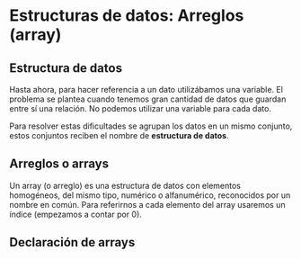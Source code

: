 # Estructuras de datos: Arreglos (array)

## Estructura de datos

Hasta ahora, para hacer referencia a un dato utilizábamos una variable. El problema se plantea cuando tenemos gran cantidad de datos que guardan entre sí una relación. No podemos utilizar una variable para cada dato. 

Para resolver estas dificultades se agrupan los datos en un mismo conjunto, estos conjuntos reciben el nombre de **estructura de datos**.

## Arreglos o arrays

Un array (o arreglo) es una estructura de datos con elementos homogéneos, del mismo tipo, numérico o alfanumérico, reconocidos por un nombre en común. Para referirnos a cada elemento del array usaremos un índice (empezamos a contar por 0).

## Declaración de arrays




